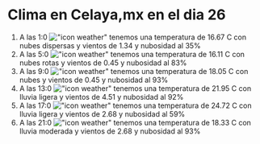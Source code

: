 # Clima en Celaya,mx en el dia 26

1. A las 1:0 !["icon weather"](http://openweathermap.org/img/w/03n.png) tenemos una temperatura de 16.67 C con nubes dispersas y  vientos de 1.34 y nubosidad al 35%
1. A las 5:0 !["icon weather"](http://openweathermap.org/img/w/04n.png) tenemos una temperatura de 16.11 C con nubes rotas y  vientos de 0.45 y nubosidad al 83%
1. A las 9:0 !["icon weather"](http://openweathermap.org/img/w/04d.png) tenemos una temperatura de 18.05 C con nubes y  vientos de 0.45 y nubosidad al 93%
1. A las 13:0 !["icon weather"](http://openweathermap.org/img/w/10d.png) tenemos una temperatura de 21.95 C con lluvia ligera y  vientos de 4.51 y nubosidad al 92%
1. A las 17:0 !["icon weather"](http://openweathermap.org/img/w/10d.png) tenemos una temperatura de 24.72 C con lluvia ligera y  vientos de 2.68 y nubosidad al 59%
1. A las 21:0 !["icon weather"](http://openweathermap.org/img/w/10n.png) tenemos una temperatura de 18.33 C con lluvia moderada y  vientos de 2.68 y nubosidad al 93%

